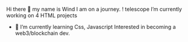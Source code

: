Hi there 👋 my name is Wind
I am on a journey.
! telescope I’m currently working on 4 HTML projects
- 🌱 I’m currently learning Css, Javascript
Interested in becoming a web3/blockchain dev.
